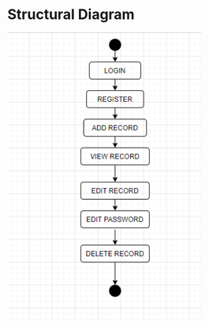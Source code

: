 # Structural Diagram

![structure](https://github.com/varun2awesome/stepin-VillainGod/blob/83a4d797a6dd41632006bcd28f0217db2f38181c/2_Architecture/structure%20Diagrams/arcitecture.png)
